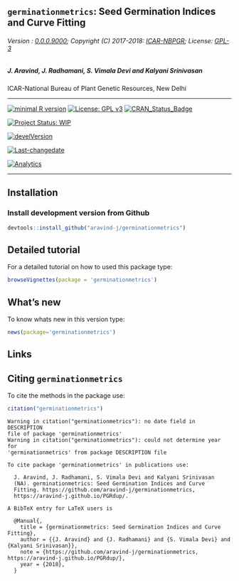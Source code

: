 
## `germinationmetrics`: Seed Germination Indices and Curve Fitting

###### Version : [0.0.0.9000](https://aravind-j.github.io/germinationmetrics/articles/Introduction.html#version-history); Copyright (C) 2017-2018: [ICAR-NBPGR](http://www.nbpgr.ernet.in/); License: [GPL-3](https://www.r-project.org/Licenses/)

##### *J. Aravind, J. Radhamani, S. Vimala Devi and Kalyani Srinivasan*

ICAR-National Bureau of Plant Genetic Resources, New Delhi

-----

[![minimal R
version](https://img.shields.io/badge/R%3E%3D-3.0.2-6666ff.svg)](https://cran.r-project.org/)
[![License: GPL
v3](https://img.shields.io/badge/License-GPL%20v3-blue.svg)](https://www.gnu.org/licenses/gpl-3.0)
[![CRAN\_Status\_Badge](https://www.r-pkg.org/badges/version-last-release/germinationmetrics)](https://cran.r-project.org/package=germinationmetrics)
<!-- [![rstudio mirror downloads](https://cranlogs.r-pkg.org/badges/grand-total/germinationmetrics?color=green)](https://CRAN.R-project.org/package=germinationmetrics) -->
[![Project Status:
WIP](http://www.repostatus.org/badges/latest/wip.svg)](http://www.repostatus.org/#wip)
<!-- [![packageversion](https://img.shields.io/badge/Package%20version-0.2.3.3-orange.svg)](https://github.com/aravind-j/germinationmetrics) -->
[![develVersion](https://img.shields.io/badge/devel%20version-0.2.3.3-orange.svg)](https://github.com/aravind-j/germinationmetrics)
<!-- [![GitHub Download Count](https://github-basic-badges.herokuapp.com/downloads/kennedyoliveira/github-basic-badges/total.svg)] -->
[![Last-changedate](https://img.shields.io/badge/last%20change-2018--03--24-yellowgreen.svg)](/commits/master)
<!-- [![Rdoc](http://www.rdocumentation.org/badges/version/germinationmetrics)](http://www.rdocumentation.org/packages/germinationmetrics) -->
<!-- [![Zenodo DOI](https://zenodo.org/badge/DOI/10.5281/zenodo.841963.svg)](https://doi.org/10.5281/zenodo.841963) -->
[![Analytics](https://pro-pulsar-193905.appspot.com/UA-116205606-2/welcome-page)](https://github.com/aravind-j/google-analytics-beacon)

-----

## Installation

### Install development version from Github

``` r
devtools::install_github("aravind-j/germinationmetrics")
```

## Detailed tutorial

For a detailed tutorial on how to used this package type:

``` r
browseVignettes(package = 'germinationmetrics')
```

## What’s new

To know whats new in this version type:

``` r
news(package='germinationmetrics')
```

## Links

## Citing `germinationmetrics`

To cite the methods in the package
    use:

``` r
citation("germinationmetrics")
```

    Warning in citation("germinationmetrics"): no date field in DESCRIPTION
    file of package 'germinationmetrics'
    Warning in citation("germinationmetrics"): could not determine year for
    'germinationmetrics' from package DESCRIPTION file
    
    To cite package 'germinationmetrics' in publications use:
    
      J. Aravind, J. Radhamani, S. Vimala Devi and Kalyani Srinivasan
      (NA). germinationmetrics: Seed Germination Indices and Curve
      Fitting. https://github.com/aravind-j/germinationmetrics,
      https://aravind-j.github.io/PGRdup/.
    
    A BibTeX entry for LaTeX users is
    
      @Manual{,
        title = {germinationmetrics: Seed Germination Indices and Curve Fitting},
        author = {{J. Aravind} and {J. Radhamani} and {S. Vimala Devi} and {Kalyani Srinivasan}},
        note = {https://github.com/aravind-j/germinationmetrics,
    https://aravind-j.github.io/PGRdup/},
        year = {2018},
      }
